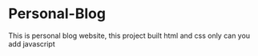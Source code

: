 # Personal-Blog
 This is personal blog website, this project built html and css only
 can you add javascript 
